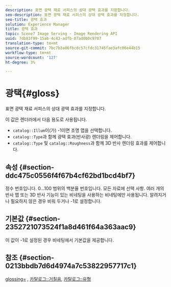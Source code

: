 ```yaml
---
description: 표면 광택 재료 서피스의 상대 광택 효과를 지정합니다.
seo-description: 표면 광택 재료 서피스의 상대 광택 효과를 지정합니다.
seo-title: 광택 효과
solution: Experience Manager
title: 광택 효과
topic: Scene7 Image Serving - Image Rendering API
uuid: 7db83f99-15ab-4c43-adfb-07ad0b0c9707
translation-type: tm+mt
source-git-commit: 7bc7b3a86fbcdc57cfdc31745fae3afc06e44b15
workflow-type: tm+mt
source-wordcount: '127'
ht-degree: 3%

---
```



# 광택{#gloss}

표면 광택 재료 서피스의 상대 광택 효과를 지정합니다.

이 값은 렌더러에서 다음 용도로 사용됩니다.

* `catalog::Illum`이(가) -1이면 조명 맵을 선택합니다.
* `catalog::Type`과 함께 광택 효과(반사광) 렌더링을 제어합니다.
* `catalog::Type` 및 `catalog::Roughness`과 함께 3D 반사 렌더링 효과를 제어합니다.

## 속성 {#section-ddc475c0556f4f67b4cf62bd1bcd4bf7}

정수 번호입니다. 0...100 범위의 백분율 번호입니다. 모든 자료에 선택 사항. 여러 개의 반사 맵 또는 3D 반사 기능이 있는 비네팅을 사용하는 비네팅에만 사용됩니다. 알려지거나 필요하지 않은 경우 비워 두거나 -1로 설정합니다.

## 기본값 {#section-2352721073524f1a8d461f64a363aac9}

이 값이 -1로 설정된 경우 비네팅에서 기본값을 제공합니다.

## 참조 {#section-0213bbdb7d6d4974a7c53822957717c1}

[glossing=](../../../../../ir-api/http-protocol/image-rendering-api-ref/c-ir-http-protocol-ref/c-ir-http-protocol-command-reference/r-ir-http-gloss.md#reference-325aef2ee51e4e1584a06047427340ca) ,  [카탈로그::거칠음](../../../../../ir-api/material-cat/image-rendering-api-ref/c-ir-material-catalog/c-ir-material-data-reference/r-ir-roughness.md#reference-79f748ac642745e3b81795a99f61fa99),  [카탈로그::유형](../../../../../ir-api/material-cat/image-rendering-api-ref/c-ir-material-catalog/c-ir-material-data-reference/r-ir-cat-type.md#reference-9bea147dda9f4e74bc0ec79dcc0d9161)
